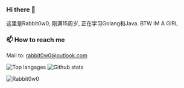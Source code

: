 ### Hi there 👋

这里是Rabbit0w0, 刚满15周岁, 正在学习Golang和Java.
BTW IM A GIRL

### 📫 How to reach me
Mail to: rabbit0w0@outlook.com

![Top langages](https://github-readme-stats.vercel.app/api/top-langs/?username=Rabbit0w0&show_icons=true&hide_border=true&theme=radical)
![Github stats](https://github-readme-stats.vercel.app/api?username=Rabbit0w0&show_icons=true&include_all_commits=true&hide_border=true&theme=radical&count_private=true)

![Rabbit0w0](https://count.getloli.com/get/@Rabbit0w0)
